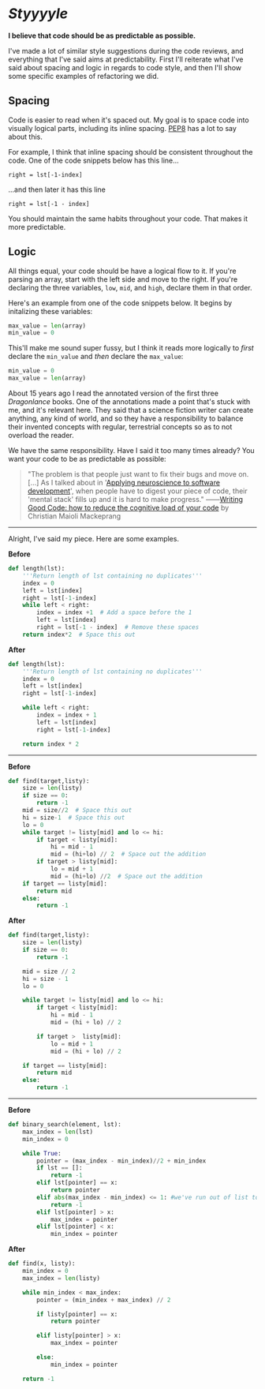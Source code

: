 
# _Styyyyle_

**I believe that code should be as predictable as possible.**

I've made a lot of similar style suggestions during the code reviews, and everything that I've said aims at predictability. First I'll reiterate what I've said about spacing and logic in regards to code style, and then I'll show some specific examples of refactoring we did.

Spacing
----

Code is easier to read when it's spaced out. My goal is to space code into visually logical parts, including its inline spacing. [PEP8](https://www.python.org/dev/peps/pep-0008/#code-lay-out) has a lot to say about this.

For example, I think that inline spacing should be consistent throughout the code. One of the code snippets below has this line...

```
right = lst[-1-index]
```

...and then later it has this line

```
right = lst[-1 - index]
```

You should maintain the same habits throughout your code. That makes it more predictable.

Logic
----

All things equal, your code should be have a logical flow to it. If you're parsing an array, start with the left side and move to the right. If you're declaring the three variables, `low`, `mid`, and `high`, declare them in that order.

Here's an example from one of the code snippets below. It begins by initalizing these variables:

```python
max_value = len(array)
min_value = 0
```

This'll make me sound super fussy, but I think it reads more logically to _first_ declare the `min_value` and _then_ declare the `max_value`:

```python
min_value = 0
max_value = len(array)
```

About 15 years ago I read the annotated version of the first three _Dragonlance_ books. One of the annotations made a point that's stuck with me, and it's relevant here. They said that a science fiction writer can create anything, any kind of world, and so they have a responsibility to balance their invented concepts with regular, terrestrial concepts so as to not overload the reader.

We have the same responsibility. Have I said it too many times already? You want your code to be as predictable as possible:

> "The problem is that people just want to fix their bugs and move on. [...] As I talked about in '[Applying neuroscience to software development](http://chrismm.com/blog/how-to-use-your-full-brain-when-writing-code/)', when people have to digest your piece of code, their 'mental stack' fills up and it is hard to make progress."
>     ――[Writing Good Code: how to reduce the cognitive load of your code](http://chrismm.com/blog/writing-good-code-reduce-the-cognitive-load/) by Christian Maioli Mackeprang

----

Alright, I've said my piece. Here are some examples.


**Before**

```python
def length(lst):
    '''Return length of lst containing no duplicates'''
    index = 0
    left = lst[index]
    right = lst[-1-index]
    while left < right:
        index = index +1  # Add a space before the 1
        left = lst[index]
        right = lst[-1 - index]  # Remove these spaces
    return index*2  # Space this out
```

**After**

```python
def length(lst):
    '''Return length of lst containing no duplicates'''
    index = 0
    left = lst[index]
    right = lst[-1-index]

    while left < right:
        index = index + 1
        left = lst[index]
        right = lst[-1-index]

    return index * 2
```

----

**Before**

```python
def find(target,listy):
    size = len(listy)
    if size == 0:
        return -1
    mid = size//2  # Space this out
    hi = size-1  # Space this out
    lo = 0
    while target != listy[mid] and lo <= hi:
        if target < listy[mid]:
            hi = mid - 1
            mid = (hi+lo) // 2  # Space out the addition
        if target > listy[mid]:
            lo = mid + 1
            mid = (hi+lo) //2  # Space out the addition
    if target == listy[mid]:
        return mid
    else:
        return -1
```

**After**

```python
def find(target,listy):
    size = len(listy)
    if size == 0:
        return -1

    mid = size // 2
    hi = size - 1
    lo = 0

    while target != listy[mid] and lo <= hi:
        if target < listy[mid]:
            hi = mid - 1
            mid = (hi + lo) // 2

        if target >  listy[mid]:
            lo = mid + 1
            mid = (hi + lo) // 2

    if target == listy[mid]:
        return mid
    else:
        return -1
```

----

**Before**

```python
def binary_search(element, lst):
    max_index = len(lst)
    min_index = 0

    while True:
        pointer = (max_index - min_index)//2 + min_index
        if lst == []:
            return -1
        elif lst[pointer] == x:
            return pointer
        elif abs(max_index - min_index) <= 1: #we've run out of list to check!
            return -1
        elif lst[pointer] > x:
            max_index = pointer
        elif lst[pointer] < x:
            min_index = pointer
```

**After**

```python
def find(x, listy):
    min_index = 0
    max_index = len(listy)

    while min_index < max_index:
        pointer = (min_index + max_index) // 2

        if listy[pointer] == x:
            return pointer

        elif listy[pointer] > x:
            max_index = pointer

        else:
            min_index = pointer

    return -1
```
